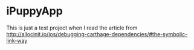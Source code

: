 # iPuppyApp

This is just a test project when I read the article from http://allocinit.io/ios/debugging-carthage-dependencies/#the-symbolic-link-way
